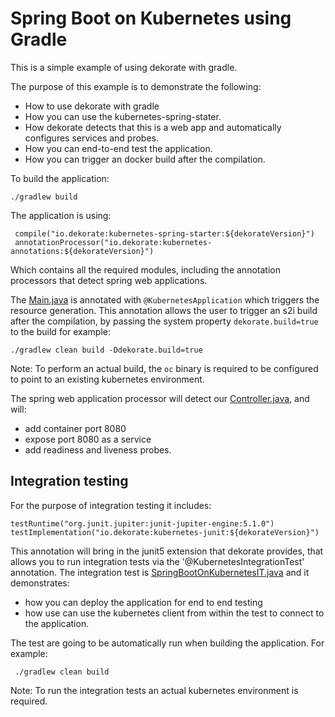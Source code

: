# Spring Boot on Kubernetes using Gradle

This is a simple example of using dekorate with gradle.

The purpose of this example is to demonstrate the following:

- How to use dekorate with gradle
- How you can use the kubernetes-spring-stater.
- How dekorate detects that this is a web app and automatically configures services and probes.
- How you can end-to-end test the application.
- How you can trigger an docker build after the compilation.


To build the application:

    ./gradlew build
    
The application is using:

     compile("io.dekorate:kubernetes-spring-starter:${dekorateVersion}")
     annotationProcessor("io.dekorate:kubernetes-annotations:${dekorateVersion}")

Which contains all the required modules, including the annotation processors that detect spring web applications.

The [Main.java](src/main/java/io/dekorate/example/sbonkubernetes/Main.java) is annotated with `@KubernetesApplication` which triggers the resource generation.
This annotation allows the user to trigger an s2i build after the compilation, by passing the system property 
`dekorate.build=true` to the build for example:

    ./gradlew clean build -Ddekorate.build=true

Note: To perform an actual build, the `oc` binary is required to be configured to point to an existing kubernetes environment.

The spring web application processor will detect our [Controller.java](src/main/groovy/io/dekorate/example/sbonkubernetes/Controller.groovy), and will:

- add container port 8080
- expose port 8080 as a service
- add readiness and liveness probes.

## Integration testing

For the purpose of integration testing it includes:

    testRuntime("org.junit.jupiter:junit-jupiter-engine:5.1.0")
    testImplementation("io.dekorate:kubernetes-junit:${dekorateVersion}")

This annotation will bring in the junit5 extension that dekorate provides, that allows you to run integration tests via the '@KubernetesIntegrationTest' annotation.
The integration test is [SpringBootOnKubernetesIT.java](src/test/groovy/io/dekorate/example/sbonkubernetes/SpringBootOnKubernetesIT.java) and it demonstrates:

- how you can deploy the application for end to end testing
- how use can use the kubernetes client from within the test to connect to the application.

The test are going to be automatically run when building the application. For example:

     ./gradlew clean build
    
Note: To run the integration tests an actual kubernetes environment is required.


